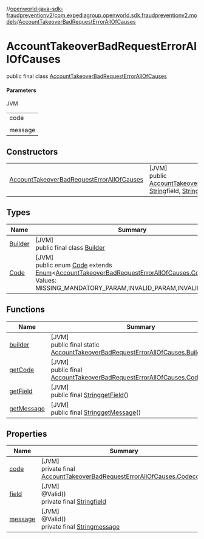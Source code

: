 //[openworld-java-sdk-fraudpreventionv2](../../../index.md)/[com.expediagroup.openworld.sdk.fraudpreventionv2.models](../index.md)/[AccountTakeoverBadRequestErrorAllOfCauses](index.md)

# AccountTakeoverBadRequestErrorAllOfCauses

public final class [AccountTakeoverBadRequestErrorAllOfCauses](index.md)

#### Parameters

JVM

| |
|---|
| code |
|  | `field` A JSON Path expression indicating which field, in the request body, caused the error. |
| message |

## Constructors

| | |
|---|---|
| [AccountTakeoverBadRequestErrorAllOfCauses](-account-takeover-bad-request-error-all-of-causes.md) | [JVM]<br>public [AccountTakeoverBadRequestErrorAllOfCauses](index.md)[AccountTakeoverBadRequestErrorAllOfCauses](-account-takeover-bad-request-error-all-of-causes.md)([AccountTakeoverBadRequestErrorAllOfCauses.Code](-code/index.md)code, [String](https://docs.oracle.com/javase/8/docs/api/java/lang/String.html)field, [String](https://docs.oracle.com/javase/8/docs/api/java/lang/String.html)message) |

## Types

| Name | Summary |
|---|---|
| [Builder](-builder/index.md) | [JVM]<br>public final class [Builder](-builder/index.md) |
| [Code](-code/index.md) | [JVM]<br>public enum [Code](-code/index.md) extends [Enum](https://docs.oracle.com/javase/8/docs/api/java/lang/Enum.html)&lt;[AccountTakeoverBadRequestErrorAllOfCauses.Code](-code/index.md)&gt;<br>Values: MISSING_MANDATORY_PARAM,INVALID_PARAM,INVALID_FORMAT |

## Functions

| Name | Summary |
|---|---|
| [builder](builder.md) | [JVM]<br>public final static [AccountTakeoverBadRequestErrorAllOfCauses.Builder](-builder/index.md)[builder](builder.md)() |
| [getCode](get-code.md) | [JVM]<br>public final [AccountTakeoverBadRequestErrorAllOfCauses.Code](-code/index.md)[getCode](get-code.md)() |
| [getField](get-field.md) | [JVM]<br>public final [String](https://docs.oracle.com/javase/8/docs/api/java/lang/String.html)[getField](get-field.md)() |
| [getMessage](get-message.md) | [JVM]<br>public final [String](https://docs.oracle.com/javase/8/docs/api/java/lang/String.html)[getMessage](get-message.md)() |

## Properties

| Name | Summary |
|---|---|
| [code](index.md#-772639242%2FProperties%2F-1883119931) | [JVM]<br>private final [AccountTakeoverBadRequestErrorAllOfCauses.Code](-code/index.md)[code](index.md#-772639242%2FProperties%2F-1883119931) |
| [field](index.md#975877437%2FProperties%2F-1883119931) | [JVM]<br>@Valid()<br>private final [String](https://docs.oracle.com/javase/8/docs/api/java/lang/String.html)[field](index.md#975877437%2FProperties%2F-1883119931) |
| [message](index.md#-102496176%2FProperties%2F-1883119931) | [JVM]<br>@Valid()<br>private final [String](https://docs.oracle.com/javase/8/docs/api/java/lang/String.html)[message](index.md#-102496176%2FProperties%2F-1883119931) |
